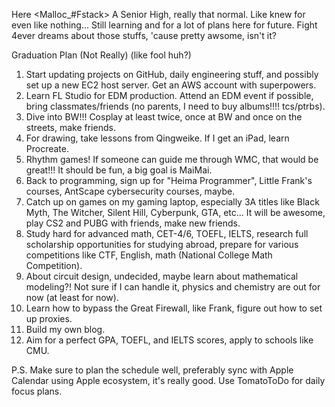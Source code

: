 Here <Malloc_#Fstack>
A Senior High, really that normal. Like knew for even like nothing...
Still learning and for a lot of plans here for future.
Fight 4ever dreams about those stuffs, 'cause pretty awsome, isn't it?

Graduation Plan (Not Really) (like fool huh?)

1. Start updating projects on GitHub, daily engineering stuff, and possibly set up a new EC2 host server. Get an AWS account with superpowers.
2. Learn FL Studio for EDM production. Attend an EDM event if possible, bring classmates/friends (no parents, I need to buy albums!!!! tcs/ptrbs).
3. Dive into BW!!! Cosplay at least twice, once at BW and once on the streets, make friends.
4. For drawing, take lessons from Qingweike. If I get an iPad, learn Procreate.
5. Rhythm games! If someone can guide me through WMC, that would be great!!! It should be fun, a big goal is MaiMai.
6. Back to programming, sign up for "Heima Programmer", Little Frank's courses, AntScape cybersecurity courses, maybe.
7. Catch up on games on my gaming laptop, especially 3A titles like Black Myth, The Witcher, Silent Hill, Cyberpunk, GTA, etc... It will be awesome, play CS2 and PUBG with friends, make new friends.
8. Study hard for advanced math, CET-4/6, TOEFL, IELTS, research full scholarship opportunities for studying abroad, prepare for various competitions like CTF, English, math (National College Math Competition).
9. About circuit design, undecided, maybe learn about mathematical modeling?! Not sure if I can handle it, physics and chemistry are out for now (at least for now).
10. Learn how to bypass the Great Firewall, like Frank, figure out how to set up proxies.
11. Build my own blog.
12. Aim for a perfect GPA, TOEFL, and IELTS scores, apply to schools like CMU.

P.S. Make sure to plan the schedule well, preferably sync with Apple Calendar using Apple ecosystem, it's really good. Use TomatoToDo for daily focus plans.

<!---
MallocFstack/MallocFstack is a ✨ special ✨ repository because its `README.md` (this file) appears on your GitHub profile.
You can click the Preview link to take a look at your changes.
--->
